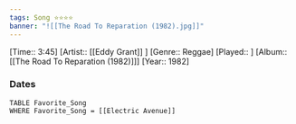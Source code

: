 ```yaml
---
tags: Song ⭐⭐⭐⭐ 
banner: "![[The Road To Reparation (1982).jpg]]"
---
```

[Time:: 3:45]
[Artist:: [[Eddy Grant]] ]
[Genre:: Reggae]
[Played:: ]
[Album:: [[The Road To Reparation (1982)]]]
[Year:: 1982]
### Dates
````dataview
TABLE Favorite_Song
WHERE Favorite_Song = [[Electric Avenue]]
````